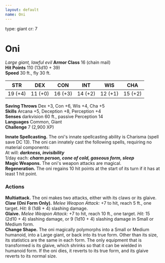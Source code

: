 ```yaml
---
layout: default
name: Oni
---
```

type: giant
cr: 7

# Oni 
_Large giant, lawful evil_
**Armor Class** 16 (chain mail)    
**Hit Points** 110 (13d10 + 39)    
**Speed** 30 ft., fly 30 ft. 

| STR     | DEX     | CON     | INT     | WIS     | CHA     |
|---------|---------|---------|---------|---------|---------|
| 19 (+4) | 11 (+0) | 16 (+3) | 14 (+2) | 12 (+1) | 15 (+2) |

**Saving Throws** Dex +3, Con +6, Wis +4, Cha +5    
**Skills** Arcana +5, Deception +8, Perception +4    
**Senses** darkvision 60 ft., passive Perception 14    
**Languages** Common, Giant    
**Challenge** 7 (2,900 XP)  

**Innate Spellcasting.** The oni's innate spellcasting ability is Charisma (spell save DC 13). The oni can innately cast the following spells, requiring no material components:    
At will: **_darkness, invisibility_**    
1/day each: **_charm person, cone of cold, gaseous form, sleep_**    
**Magic Weapons.** The oni's weapon attacks are magical.    
**Regeneration.** The oni regains 10 hit points at the start of its turn if it has at least 1 hit point. 

### Actions 
**Multiattack.** The oni makes two attacks, either with its claws or its glaive.    
**Claw (Oni Form Only).** _Melee Weapon Attack:_ +7 to hit, reach 5 ft., one target. _Hit:_ 8 (1d8 + 4) slashing damage.    
**Glaive.** _Melee Weapon Attack:_ +7 to hit, reach 10 ft., one target. _Hit:_ 15 (2d10 + 4) slashing damage, or 9 (1d10 + 4) slashing damage in Small or Medium form.    
**Change Shape.** The oni magically polymorphs into a Small or Medium humanoid, into a Large giant, or back into its true form. Other than its size, its statistics are the same in each form. The only equipment that is transformed is its glaive, which shrinks so that it can be wielded in humanoid form. If the oni dies, it reverts to its true form, and its glaive reverts to its normal size.